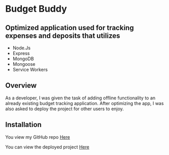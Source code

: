 # Budget Buddy

## Optimized application used for tracking expenses and deposits that utilizes

- Node.Js
- Express
- MongoDB
- Mongoose
- Service Workers

## Overview
As a developer, I was given the task of adding offline functionality to an already existing budget tracking application. After optimizing the app, I was also asked to deploy the project for other users to enjoy.

## Installation

You view my GitHub repo [Here](https://github.com/chender93/budget-buddy)

You can view the deployed project [Here](https://stormy-dawn-94697.herokuapp.com)